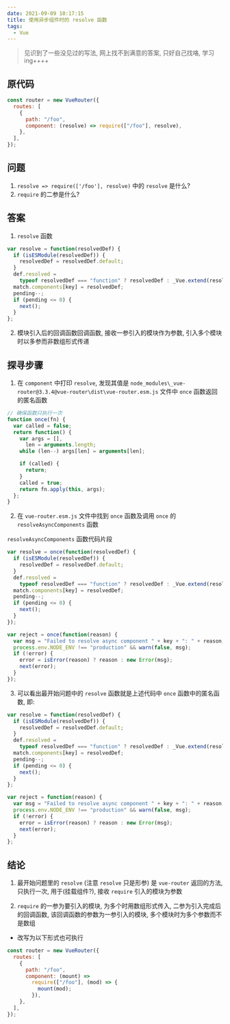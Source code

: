 ```yaml
---
date: 2021-09-09 10:17:15
title: 使用异步组件时的 resolve 函数
tags:
  - Vue
---
```


> 见识到了一些没见过的写法, 网上找不到满意的答案, 只好自己找咯, 学习 ing++++

## 原代码

```js
const router = new VueRouter({
  routes: [
    {
      path: "/foo",
      component: (resolve) => require(["/foo"], resolve),
    },
  ],
});
```

## 问题

1. `resolve => require(['/foo'], resolve)` 中的 `resolve` 是什么?
2. `require` 的二参是什么?

## 答案

1. `resolve` 函数

```js
var resolve = function(resolvedDef) {
  if (isESModule(resolvedDef)) {
    resolvedDef = resolvedDef.default;
  }
  def.resolved =
    typeof resolvedDef === "function" ? resolvedDef : _Vue.extend(resolvedDef);
  match.components[key] = resolvedDef;
  pending--;
  if (pending <= 0) {
    next();
  }
};
```

2. 模块引入后的回调函数回调函数, 接收一参引入的模块作为参数, 引入多个模块时以多参而非数组形式传递

## 探寻步骤

1. 在 `component` 中打印 `resolve`, 发现其值是 `node_modules\_vue-router@3.3.4@vue-router\dist\vue-router.esm.js` 文件中 `once` 函数返回的匿名函数

```js
// 确保函数只执行一次
function once(fn) {
  var called = false;
  return function() {
    var args = [],
      len = arguments.length;
    while (len--) args[len] = arguments[len];

    if (called) {
      return;
    }
    called = true;
    return fn.apply(this, args);
  };
}
```

2. 在 `vue-router.esm.js` 文件中找到 `once` 函数及调用 `once` 的 `resolveAsyncComponents` 函数

`resolveAsyncComponents` 函数代码片段

```js
var resolve = once(function(resolvedDef) {
  if (isESModule(resolvedDef)) {
    resolvedDef = resolvedDef.default;
  }
  def.resolved =
    typeof resolvedDef === "function" ? resolvedDef : _Vue.extend(resolvedDef);
  match.components[key] = resolvedDef;
  pending--;
  if (pending <= 0) {
    next();
  }
});

var reject = once(function(reason) {
  var msg = "Failed to resolve async component " + key + ": " + reason;
  process.env.NODE_ENV !== "production" && warn(false, msg);
  if (!error) {
    error = isError(reason) ? reason : new Error(msg);
    next(error);
  }
});
```

3. 可以看出最开始问题中的 `resolve` 函数就是上述代码中 `once` 函数中的匿名函数, 即:

```js
var resolve = function(resolvedDef) {
  if (isESModule(resolvedDef)) {
    resolvedDef = resolvedDef.default;
  }
  def.resolved =
    typeof resolvedDef === "function" ? resolvedDef : _Vue.extend(resolvedDef);
  match.components[key] = resolvedDef;
  pending--;
  if (pending <= 0) {
    next();
  }
};

var reject = function(reason) {
  var msg = "Failed to resolve async component " + key + ": " + reason;
  process.env.NODE_ENV !== "production" && warn(false, msg);
  if (!error) {
    error = isError(reason) ? reason : new Error(msg);
    next(error);
  }
};
```

## 结论

1. 最开始问题里的 `resolve` (注意 `resolve` 只是形参) 是 `vue-router` 返回的方法, 只执行一次, 用于(挂载组件?), 接收 `require` 引入的模块为参数

2. `require` 的一参为要引入的模块, 为多个时用数组形式传入, 二参为引入完成后的回调函数, 该回调函数的参数为一参引入的模块, 多个模块时为多个参数而不是数组

- 改写为以下形式也可执行

```js
const router = new VueRouter({
  routes: [
    {
      path: "/foo",
      component: (mount) =>
        require(["/foo"], (mod) => {
          mount(mod);
        }),
    },
  ],
});
```
